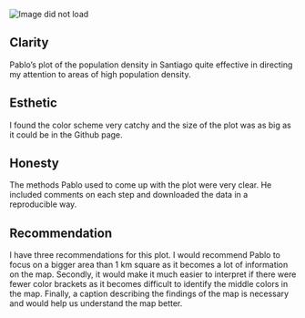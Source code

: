 ![Image did not load](https://github.com/sds695/PUI2018_pmb434/blob/master/HW8_pmb434/Santiago_density_by_Block.png)

## Clarity
Pablo’s plot of the population density in Santiago quite effective in directing my attention to areas of high population density.
## Esthetic
I found the color scheme very catchy and the size of the plot was as big as it could be in the Github page.
## Honesty
The methods Pablo used to come up with the plot were very clear. He included comments on each step and downloaded the data in a reproducible way. 
## Recommendation
I have three recommendations for this plot. I would recommend Pablo to focus on a bigger area than 1 km square as it becomes a lot of information on the map. Secondly, it would make it much easier to interpret if there were fewer color brackets as it becomes difficult to identify the middle colors in the map. Finally, a caption describing the findings of the map is necessary and would help us understand the map better.

